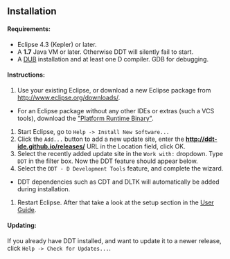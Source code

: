 ## Installation

#### Requirements: 
 * Eclipse 4.3 (Kepler) or later.
 * A **1.7** Java VM or later. Otherwise DDT will silently fail to start.
 * A [DUB](http://code.dlang.org/about) installation and at least one D compiler. GDB for debugging.

#### Instructions:
 1. Use your existing Eclipse, or download a new Eclipse package from http://www.eclipse.org/downloads/. 
  * For an Eclipse package without any other IDEs or extras (such a VCS tools), download the ["Platform Runtime Binary"](http://archive.eclipse.org/eclipse/downloads/drops4/R-4.4.1-201409250400/#PlatformRuntime). 
 1. Start Eclipse, go to `Help -> Install New Software...`
 1. Click the `Add...` button to add a new update site, enter the **http://ddt-ide.github.io/releases/** URL in the Location field, click OK.
 1. Select the recently added update site in the `Work with:` dropdown. Type `DDT` in the filter box. Now the DDT feature should appear below.
 1. Select the `DDT - D Development Tools` feature, and complete the wizard. 
  * DDT dependencies such as CDT and DLTK will automatically be added during installation.
 1. Restart Eclipse. After that take a look at the setup section in the [User Guide](UserGuide.md#user-guide).
  

#### Updating:
If you already have DDT installed, and want to update it to a newer release, click `Help -> Check for Updates...`.
